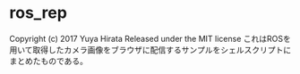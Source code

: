 # ros_rep
Copyright (c) 2017 Yuya Hirata
Released under the MIT license
これはROSを用いて取得したカメラ画像をブラウザに配信するサンプルをシェルスクリプトにまとめたものである。
